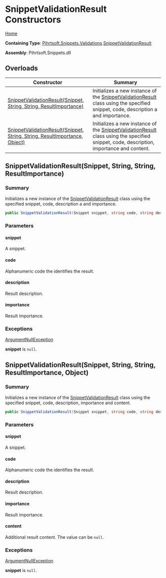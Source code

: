 # SnippetValidationResult Constructors

[Home](../../../../../README.md)

**Containing Type**: [Pihrtsoft.Snippets.Validations](../../README.md)\.[SnippetValidationResult](../README.md)

**Assembly**: Pihrtsoft\.Snippets\.dll

## Overloads

| Constructor | Summary |
| ----------- | ------- |
| [SnippetValidationResult(Snippet, String, String, ResultImportance)](#Pihrtsoft_Snippets_Validations_SnippetValidationResult__ctor_Pihrtsoft_Snippets_Snippet_System_String_System_String_Pihrtsoft_Snippets_Validations_ResultImportance_) | Initializes a new instance of the [SnippetValidationResult](../README.md) class using the specified snippet, code, description a and importance\. |
| [SnippetValidationResult(Snippet, String, String, ResultImportance, Object)](#Pihrtsoft_Snippets_Validations_SnippetValidationResult__ctor_Pihrtsoft_Snippets_Snippet_System_String_System_String_Pihrtsoft_Snippets_Validations_ResultImportance_System_Object_) | Initializes a new instance of the [SnippetValidationResult](../README.md) class using the specified snippet, code, description, importance and content\. |

## SnippetValidationResult\(Snippet, String, String, ResultImportance\)<a name="Pihrtsoft_Snippets_Validations_SnippetValidationResult__ctor_Pihrtsoft_Snippets_Snippet_System_String_System_String_Pihrtsoft_Snippets_Validations_ResultImportance_"></a>

### Summary

Initializes a new instance of the [SnippetValidationResult](../README.md) class using the specified snippet, code, description a and importance\.

```csharp
public SnippetValidationResult(Snippet snippet, string code, string description, ResultImportance importance)
```

### Parameters

#### snippet

A snippet\.

#### code

Alphanumeric code the identifies the result\.

#### description

Result description\.

#### importance

Result importance\.

### Exceptions

[ArgumentNullException](https://docs.microsoft.com/en-us/dotnet/api/system.argumentnullexception)

**snippet** is `null`\.

## SnippetValidationResult\(Snippet, String, String, ResultImportance, Object\)<a name="Pihrtsoft_Snippets_Validations_SnippetValidationResult__ctor_Pihrtsoft_Snippets_Snippet_System_String_System_String_Pihrtsoft_Snippets_Validations_ResultImportance_System_Object_"></a>

### Summary

Initializes a new instance of the [SnippetValidationResult](../README.md) class using the specified snippet, code, description, importance and content\.

```csharp
public SnippetValidationResult(Snippet snippet, string code, string description, ResultImportance importance, object content)
```

### Parameters

#### snippet

A snippet\.

#### code

Alphanumeric code the identifies the result\.

#### description

Result description\.

#### importance

Result importance\.

#### content

Additional result content\. The value can be `null`\.

### Exceptions

[ArgumentNullException](https://docs.microsoft.com/en-us/dotnet/api/system.argumentnullexception)

**snippet** is `null`\.

